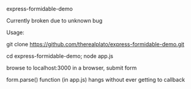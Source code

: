 express-formidable-demo

Currently broken due to unknown bug

Usage:

git clone https://github.com/therealplato/express-formidable-demo.git

cd express-formidable-demo; node app.js

browse to localhost:3000 in a browser, submit form

form.parse() function (in app.js) hangs without ever getting to callback
